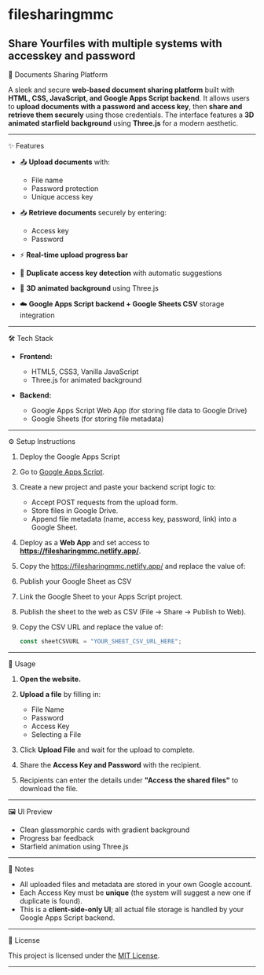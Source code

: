 # filesharingmmc
Share Yourfiles with multiple systems with accesskey and password
---

📁 Documents Sharing Platform

A sleek and secure **web-based document sharing platform** built with **HTML, CSS, JavaScript, and Google Apps Script backend**.
It allows users to **upload documents with a password and access key**, then **share and retrieve them securely** using those credentials.
The interface features a **3D animated starfield background** using **Three.js** for a modern aesthetic.

---

✨ Features

* 📤 **Upload documents** with:

  * File name
  * Password protection
  * Unique access key
* 📥 **Retrieve documents** securely by entering:

  * Access key
  * Password
* ⚡ **Real-time upload progress bar**
* 🚫 **Duplicate access key detection** with automatic suggestions
* 🌌 **3D animated background** using Three.js
* ☁️ **Google Apps Script backend + Google Sheets CSV** storage integration

---

🛠 Tech Stack

* **Frontend:**

  * HTML5, CSS3, Vanilla JavaScript
  * Three.js for animated background
* **Backend:**

  * Google Apps Script Web App (for storing file data to Google Drive)
  * Google Sheets (for storing file metadata)

---

⚙️ Setup Instructions
1. Deploy the Google Apps Script

1. Go to [Google Apps Script](https://script.google.com/).
2. Create a new project and paste your backend script logic to:

   * Accept POST requests from the upload form.
   * Store files in Google Drive.
   * Append file metadata (name, access key, password, link) into a Google Sheet.
3. Deploy as a **Web App** and set access to **https://filesharingmmc.netlify.app/**.
4. Copy the https://filesharingmmc.netlify.app/  and replace the value of:

 

2. Publish your Google Sheet as CSV

1. Link the Google Sheet to your Apps Script project.
2. Publish the sheet to the web as CSV (File → Share → Publish to Web).
3. Copy the CSV URL and replace the value of:

   ```js
   const sheetCSVURL = "YOUR_SHEET_CSV_URL_HERE";
   ```

---
 🚀 Usage

1. **Open the website.**
2. **Upload a file** by filling in:

   * File Name
   * Password
   * Access Key
   * Selecting a File
3. Click **Upload File** and wait for the upload to complete.
4. Share the **Access Key and Password** with the recipient.
5. Recipients can enter the details under **"Access the shared files"** to download the file.

---

🖼 UI Preview

* Clean glassmorphic cards with gradient background
* Progress bar feedback
* Starfield animation using Three.js

---

📌 Notes

* All uploaded files and metadata are stored in your own Google account.
* Each Access Key must be **unique** (the system will suggest a new one if duplicate is found).
* This is a **client-side-only UI**; all actual file storage is handled by your Google Apps Script backend.

---

 📄 License

This project is licensed under the [MIT License](LICENSE).

---



